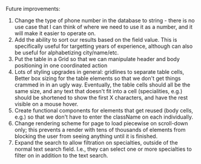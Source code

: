 Future improvements:

1. Change the type of phone number in the database to string - there is no use case that I can think of where we need to use it as a number, and it will make it easier to operate on.
2. Add the ability to sort our results based on the field value. This is specifically useful for targetting years of experience, although can also be useful for alphabetizing city/name/etc.
3. Put the table in a Grid so that we can manipulate header and body positioning in one coordinated action
4. Lots of styling upgrades in general: gridlines to separate table cells, Better box sizing for the table elements so that we don't get things crammed in in an ugly way. Eventually, the table cells should all be the same size, and any text that doesn't fit into a cell (specialities, e.g.) should be shortened to show the first X characters, and have the rest visible on a mouse hover.
5. Create functional components for elements that get reused (body cells, e.g.) so that we don't have to enter the className on each individually.
6. Change rendering scheme for page to load piecewise on scroll-down only; this prevents a render with tens of thousands of elements from blocking the user from seeing anything until it is finished.
7. Expand the search to allow filtration on specialties, outside of the normal text search field. I.e., they can select one or more specialties to filter on in addition to the text search.
